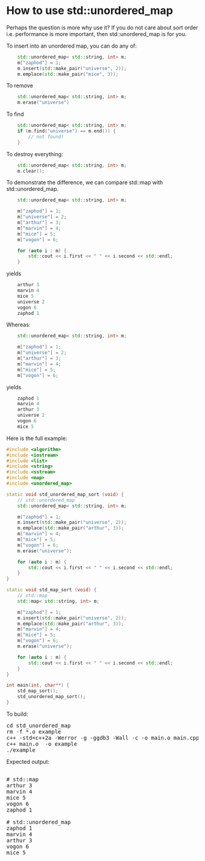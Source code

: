 How to use std::unordered_map
=============================

Perhaps the question is more why use it? If you do not care about sort
order i.e. performance is more important, then std::unordered_map is
for you.

To insert into an unordered map, you can do any of:
```C++
    std::unordered_map< std::string, int> m;
    m["zaphod"] = 1;
    m.insert(std::make_pair("universe", 2));
    m.emplace(std::make_pair("mice", 3));
```
To remove
```C++
    std::unordered_map< std::string, int> m;
    m.erase("universe")
```
To find
```C++
    std::unordered_map< std::string, int> m;
    if (m.find("universe") == m.end()) {
        // not found!
    }
```
To destroy everything:
```C++
    std::unordered_map< std::string, int> m;
    m.clear();
```
To demonstrate the difference, we can compare std::map with
std::unordered_map.
```C++
    std::unordered_map< std::string, int> m;

    m["zaphod"] = 1;
    m["universe"] = 2;
    m["arthur"] = 3;
    m["marvin"] = 4;
    m["mice"] = 5;
    m["vogon"] = 6;

    for (auto i : m) {
        std::cout << i.first << " " << i.second << std::endl;
    }
```
yields
```C++
    arthur 3
    marvin 4
    mice 5
    universe 2
    vogon 6
    zaphod 1
```
Whereas:
```C++
    std::unordered_map< std::string, int> m;

    m["zaphod"] = 1;
    m["universe"] = 2;
    m["arthur"] = 3;
    m["marvin"] = 4;
    m["mice"] = 5;
    m["vogon"] = 6;
```
yields
```C++
    zaphod 1
    marvin 4
    arthur 3
    universe 2
    vogon 6
    mice 5
```
Here is the full example:
```C++
#include <algorithm>
#include <iostream>
#include <list>
#include <string>
#include <sstream>
#include <map>
#include <unordered_map>

static void std_unordered_map_sort (void) {
    // std::unordered_map
    std::unordered_map< std::string, int> m;

    m["zaphod"] = 1;
    m.insert(std::make_pair("universe", 2));
    m.emplace(std::make_pair("arthur", 3));
    m["marvin"] = 4;
    m["mice"] = 5;
    m["vogon"] = 6;
    m.erase("universe");

    for (auto i : m) {
        std::cout << i.first << " " << i.second << std::endl;
    }
}

static void std_map_sort (void) {
    // std::map
    std::map< std::string, int> m;

    m["zaphod"] = 1;
    m.insert(std::make_pair("universe", 2));
    m.emplace(std::make_pair("arthur", 3));
    m["marvin"] = 4;
    m["mice"] = 5;
    m["vogon"] = 6;
    m.erase("universe");

    for (auto i : m) {
        std::cout << i.first << " " << i.second << std::endl;
    }
}

int main(int, char**) {
    std_map_sort();
    std_unordered_map_sort();
}
```
To build:
<pre>
cd std_unordered_map
rm -f *.o example
c++ -std=c++2a -Werror -g -ggdb3 -Wall -c -o main.o main.cpp
c++ main.o  -o example
./example
</pre>
Expected output:
<pre>

# std::map
arthur 3
marvin 4
mice 5
vogon 6
zaphod 1

# std::unordered_map
zaphod 1
marvin 4
arthur 3
vogon 6
mice 5
</pre>
